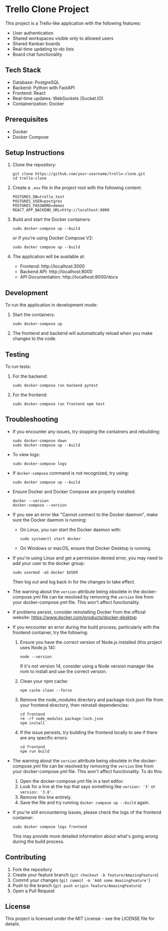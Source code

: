 # Trello Clone Project

This project is a Trello-like application with the following features:
- User authentication
- Shared workspaces visible only to allowed users
- Shared Kanban boards
- Real-time updating to-do lists
- Board chat functionality

## Tech Stack
- Database: PostgreSQL
- Backend: Python with FastAPI
- Frontend: React
- Real-time updates: WebSockets (Socket.IO)
- Containerization: Docker

## Prerequisites
- Docker
- Docker Compose

## Setup Instructions

1. Clone the repository:
   ```
   git clone https://github.com/your-username/trello-clone.git
   cd trello-clone
   ```

2. Create a `.env` file in the project root with the following content:
   ```
   POSTGRES_DB=trello_test
   POSTGRES_USER=postgres
   POSTGRES_PASSWORD=demos
   REACT_APP_BACKEND_URL=http://localhost:8000
   ```

3. Build and start the Docker containers:
   ```
   sudo docker-compose up --build
   ```
   or if you're using Docker Compose V2:
   ```
   sudo docker compose up --build
   ```

4. The application will be available at:
   - Frontend: http://localhost:3000
   - Backend API: http://localhost:8000
   - API Documentation: http://localhost:8000/docs

## Development

To run the application in development mode:

1. Start the containers:
   ```
   sudo docker-compose up
   ```

2. The frontend and backend will automatically reload when you make changes to the code.

## Testing

To run tests:

1. For the backend:
   ```
   sudo docker-compose run backend pytest
   ```

2. For the frontend:
   ```
   sudo docker-compose run frontend npm test
   ```

## Troubleshooting

- If you encounter any issues, try stopping the containers and rebuilding:
  ```
  sudo docker-compose down
  sudo docker-compose up --build
  ```

- To view logs:
  ```
  sudo docker-compose logs
  ```

- If `docker-compose` command is not recognized, try using:
  ```
  sudo docker compose up --build
  ```

- Ensure Docker and Docker Compose are properly installed:
  ```
  docker --version
  docker-compose --version
  ```

- If you see an error like "Cannot connect to the Docker daemon", make sure the Docker daemon is running:
  - On Linux, you can start the Docker daemon with:
    ```
    sudo systemctl start docker
    ```
  - On Windows or macOS, ensure that Docker Desktop is running.

- If you're using Linux and get a permission denied error, you may need to add your user to the docker group:
  ```
  sudo usermod -aG docker $USER
  ```
  Then log out and log back in for the changes to take effect.

- The warning about the `version` attribute being obsolete in the docker-compose.yml file can be resolved by removing the `version` line from your docker-compose.yml file. This won't affect functionality.

- If problems persist, consider reinstalling Docker from the official website: https://www.docker.com/products/docker-desktop

- If you encounter an error during the build process, particularly with the frontend container, try the following:

  1. Ensure you have the correct version of Node.js installed (this project uses Node.js 14):
     ```
     node --version
     ```
     If it's not version 14, consider using a Node version manager like nvm to install and use the correct version.

  2. Clean your npm cache:
     ```
     npm cache clean --force
     ```

  3. Remove the node_modules directory and package-lock.json file from your frontend directory, then reinstall dependencies:
     ```
     cd frontend
     rm -rf node_modules package-lock.json
     npm install
     ```

  4. If the issue persists, try building the frontend locally to see if there are any specific errors:
     ```
     cd frontend
     npm run build
     ```

- The warning about the `version` attribute being obsolete in the docker-compose.yml file can be resolved by removing the `version` line from your docker-compose.yml file. This won't affect functionality. To do this:

  1. Open the docker-compose.yml file in a text editor.
  2. Look for a line at the top that says something like `version: '3'` or `version: '3.8'`.
  3. Remove this line entirely.
  4. Save the file and try running `docker compose up --build` again.

- If you're still encountering issues, please check the logs of the frontend container:
  ```
  sudo docker compose logs frontend
  ```
  This may provide more detailed information about what's going wrong during the build process.

## Contributing

1. Fork the repository
2. Create your feature branch (`git checkout -b feature/AmazingFeature`)
3. Commit your changes (`git commit -m 'Add some AmazingFeature'`)
4. Push to the branch (`git push origin feature/AmazingFeature`)
5. Open a Pull Request

## License

This project is licensed under the MIT License - see the LICENSE file for details.
